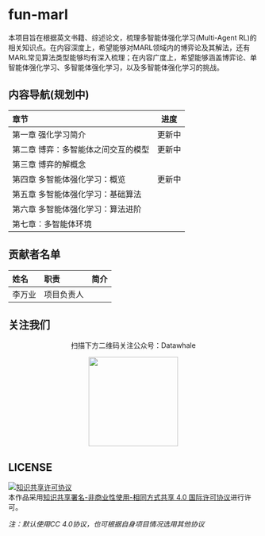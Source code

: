 # fun-marl

本项目旨在根据英文书籍、综述论文，梳理多智能体强化学习(Multi-Agent RL)的相关知识点。在内容深度上，希望能够对MARL领域内的博弈论及其解法，还有MARL常见算法类型能够均有深入梳理；在内容广度上，希望能够涵盖博弈论、单智能体强化学习、多智能体强化学习，以及多智能体强化学习的挑战。



## 内容导航(规划中)

| 章节                                |  进度  |
| :---------------------------------- | :----: |
| 第一章 强化学习简介                 | 更新中 |
| 第二章 博弈：多智能体之间交互的模型 | 更新中 |
| 第三章 博弈的解概念                 |        |
| 第四章 多智能体强化学习：概览       | 更新中 |
| 第五章 多智能体强化学习：基础算法   |        |
| 第六章 多智能体强化学习：算法进阶   |        |
| 第七章：多智能体环境                |        |



## 贡献者名单

| 姓名   | 职责       | 简介 |
| :----- | :--------- | :--- |
| 李万业 | 项目负责人 |      |



## 关注我们

<div align=center>
<p>扫描下方二维码关注公众号：Datawhale</p>
<img src="https://raw.githubusercontent.com/datawhalechina/pumpkin-book/master/res/qrcode.jpeg" width = "180" height = "180">
</div>


## LICENSE

<a rel="license" href="http://creativecommons.org/licenses/by-nc-sa/4.0/"><img alt="知识共享许可协议" style="border-width:0" src="https://img.shields.io/badge/license-CC%20BY--NC--SA%204.0-lightgrey" /></a><br />本作品采用<a rel="license" href="http://creativecommons.org/licenses/by-nc-sa/4.0/">知识共享署名-非商业性使用-相同方式共享 4.0 国际许可协议</a>进行许可。

*注：默认使用CC 4.0协议，也可根据自身项目情况选用其他协议*
